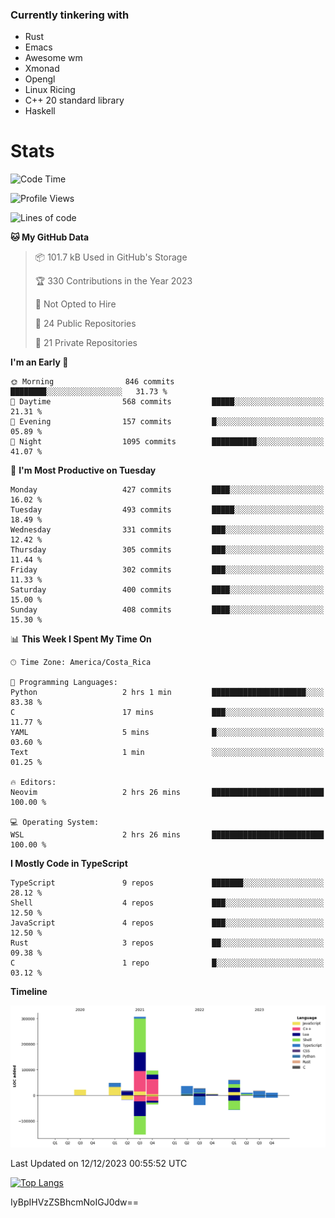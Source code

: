 ### Currently tinkering with
 - Rust
 - Emacs
 - Awesome wm
 - Xmonad
 - Opengl
 - Linux Ricing
 - C++ 20 standard library
 - Haskell

# Stats
<!--START_SECTION:waka-->
![Code Time](http://img.shields.io/badge/Code%20Time-797%20hrs%2012%20mins-blue)

![Profile Views](http://img.shields.io/badge/Profile%20Views-0-blue)

![Lines of code](https://img.shields.io/badge/From%20Hello%20World%20I%27ve%20Written-665.1%20thousand%20lines%20of%20code-blue)

**🐱 My GitHub Data** 

> 📦 101.7 kB Used in GitHub's Storage 
 > 
> 🏆 330 Contributions in the Year 2023
 > 
> 🚫 Not Opted to Hire
 > 
> 📜 24 Public Repositories 
 > 
> 🔑 21 Private Repositories 
 > 
**I'm an Early 🐤** 

```text
🌞 Morning                846 commits         ████████░░░░░░░░░░░░░░░░░   31.73 % 
🌆 Daytime                568 commits         █████░░░░░░░░░░░░░░░░░░░░   21.31 % 
🌃 Evening                157 commits         █░░░░░░░░░░░░░░░░░░░░░░░░   05.89 % 
🌙 Night                  1095 commits        ██████████░░░░░░░░░░░░░░░   41.07 % 
```
📅 **I'm Most Productive on Tuesday** 

```text
Monday                   427 commits         ████░░░░░░░░░░░░░░░░░░░░░   16.02 % 
Tuesday                  493 commits         █████░░░░░░░░░░░░░░░░░░░░   18.49 % 
Wednesday                331 commits         ███░░░░░░░░░░░░░░░░░░░░░░   12.42 % 
Thursday                 305 commits         ███░░░░░░░░░░░░░░░░░░░░░░   11.44 % 
Friday                   302 commits         ███░░░░░░░░░░░░░░░░░░░░░░   11.33 % 
Saturday                 400 commits         ████░░░░░░░░░░░░░░░░░░░░░   15.00 % 
Sunday                   408 commits         ████░░░░░░░░░░░░░░░░░░░░░   15.30 % 
```


📊 **This Week I Spent My Time On** 

```text
🕑︎ Time Zone: America/Costa_Rica

💬 Programming Languages: 
Python                   2 hrs 1 min         █████████████████████░░░░   83.38 % 
C                        17 mins             ███░░░░░░░░░░░░░░░░░░░░░░   11.77 % 
YAML                     5 mins              █░░░░░░░░░░░░░░░░░░░░░░░░   03.60 % 
Text                     1 min               ░░░░░░░░░░░░░░░░░░░░░░░░░   01.25 % 

🔥 Editors: 
Neovim                   2 hrs 26 mins       █████████████████████████   100.00 % 

💻 Operating System: 
WSL                      2 hrs 26 mins       █████████████████████████   100.00 % 
```

**I Mostly Code in TypeScript** 

```text
TypeScript               9 repos             ███████░░░░░░░░░░░░░░░░░░   28.12 % 
Shell                    4 repos             ███░░░░░░░░░░░░░░░░░░░░░░   12.50 % 
JavaScript               4 repos             ███░░░░░░░░░░░░░░░░░░░░░░   12.50 % 
Rust                     3 repos             ██░░░░░░░░░░░░░░░░░░░░░░░   09.38 % 
C                        1 repo              █░░░░░░░░░░░░░░░░░░░░░░░░   03.12 % 
```



**Timeline**

![Lines of Code chart](https://raw.githubusercontent.com/PandeCode/PandeCode/main/assets/bar_graph.png)


 Last Updated on 12/12/2023 00:55:52 UTC
<!--END_SECTION:waka-->
<!-- 
[![PandeCode's GitHub stats](https://github-readme-stats.vercel.app/api?username=PandeCode&theme=dracula&hide_border=true&show_icons=true)](https://github.com/anuraghazra/github-readme-stats)
-->
[![Top Langs](https://github-readme-stats.vercel.app/api/top-langs/?username=PandeCode&layout=compact&theme=dracula&hide_border=true)](https://github.com/anuraghazra/github-readme-stats)

IyBpIHVzZSBhcmNoIGJ0dw==
